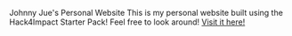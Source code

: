 Johnny Jue's Personal Website
This is my personal website built using the Hack4Impact Starter Pack!
Feel free to look around!
[Visit it here!](https://johnnyjjue.github.io)